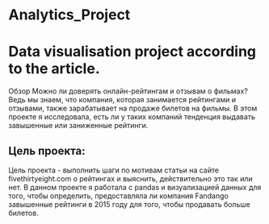 # Analytics_Project
Data visualisation project according to the article.
===============================================

Обзор
Можно ли  доверять онлайн-рейтингам и отзывам о фильмах? Ведь мы знаем, что  компания, которая занимается рейтингами и отзывами, также зарабатывает на продаже билетов на фильмы. В этом проекте я исследовала, есть ли у таких компаний тенденция выдавать завышенные или заниженные рейтинги. 

## Цель проекта:
Цель проекта - выполнить шаги по мотивам статьи на сайте fivethirtyeight.com о рейтингах и выяснить, действительно это так или нет. В данном проекте я работала с pandas и визуализацией данных для того, чтобы определить, предоставляла ли компания Fandango завышенные рейтинги в 2015 году для того, чтобы продавать больше билетов.
